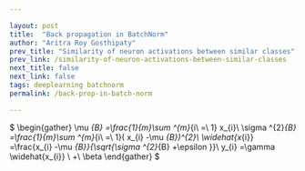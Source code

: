 ```yaml
---

layout: post
title:  "Back propagation in BatchNorm"
author: "Aritra Roy Gosthipaty"
prev_title: "Similarity of neuron activations between similar classes"
prev_link: /similarity-of-neuron-activations-between-similar-classes
next_title: false
next_link: false
tags: deeplearning batchnorm
permalink: /back-prop-in-batch-norm

---
```


$
\begin{gather}
\mu _{B} =\frac{1}{m}\sum ^{m}_{i\ =\ 1} x_{i}\\
\sigma ^{2}_{B} =\frac{1}{m}\sum ^{m}_{i\ =\ 1}( x_{i} -\mu _{B})^{2}\\
\widehat{x_{i}} =\frac{x_{i} -\mu _{B}}{\sqrt{\sigma ^{2}_{B} +\epsilon }}\\
y_{i} =\gamma \widehat{x_{i}} \ +\ \beta 
\end{gather}
$